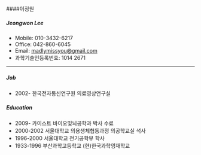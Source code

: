####이정원
##### Jeongwon Lee
* Mobile: 010-3432-6217
* Office: 042-860-6045
* Email: madlymissyou@gmail.com
* 과학기술인등록번호: 1014 2671

---
##### Job
* 2002-     한국전자통신연구원 의료영상연구실

##### Education
* 2009-     카이스트 바이오및뇌공학과 박사 수료
* 2000-2002 서울대학교 의용생체협동과정 의공학교실 석사
* 1996-2000 서울대학교 전기공학부 학사
* 1933-1996 부산과학고등학교 (현)한국과학영재학교
